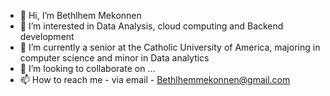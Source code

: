 - 👋 Hi, I’m Bethlhem Mekonnen
- 👀 I’m interested in Data Analysis, cloud computing and Backend development
- 🌱 I’m currently a senior at the Catholic University of America, majoring in computer science and minor in Data analytics
- 💞️ I’m looking to collaborate on ...
- 📫 How to reach me - via email - Bethlhemmekonnen@gmail.com
<!---
BethlhemM/BethlhemM is a ✨ special ✨ repository because its `README.md` (this file) appears on your GitHub profile.
You can click the Preview link to take a look at your changes.
--->
